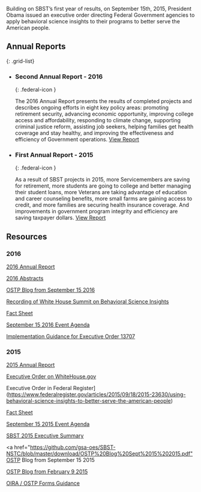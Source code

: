 
Building on SBST’s first year of results, on September 15th, 2015, President Obama issued an executive order directing Federal Government agencies to apply behavioral science insights to their programs to better serve the American people. 

## Annual Reports
{: .grid-list}

* ### Second Annual Report - 2016
  {: .federal-icon }

  The 2016 Annual Report presents the results of completed projects and describes ongoing efforts in eight key policy areas: promoting retirement security, advancing economic opportunity, improving college access and affordability, responding to climate change, supporting criminal justice reform, assisting job seekers, helping families get health coverage and stay healthy, and improving the effectiveness and efficiency of Government operations. <a href="https://github.com/gsa-oes/SBST-NSTC/blob/master/download/2015%20SBST%20Annual%20Report.pdf">View Report</a>

* ### First Annual Report - 2015
  {: .federal-icon }

  As a result of SBST projects in 2015, more Servicemembers are saving for retirement, more students are going to college and better managing their student loans, more Veterans are taking advantage of education and career counseling benefits, more small farms are gaining access to credit, and more families are securing health insurance coverage. And improvements in government program integrity and efficiency are saving taxpayer dollars. <a href="https://github.com/gsa-oes/SBST-NSTC/blob/master/download/2016%20SBST%20Annual%20Report.pdf">View Report</a>

## Resources

### 2016

<a href="https://github.com/gsa-oes/SBST-NSTC/blob/master/download/2016%20SBST%20Annual%20Report.pdf">2016 Annual Report</a>

<a href="https://github.com/gsa-oes/SBST-NSTC/blob/master/download/2016%20Abstracts.pdf">2016 Abstracts</a>

<a href="https://github.com/gsa-oes/SBST-NSTC/blob/master/download/OSTP%20Blog%20Sept%2015%202016.pdf">OSTP Blog from September 15 2016</a>

[Recording of White House Summit on Behavioral Science Insights](https://www.youtube.com/watch?v=Yfab39tvUv4)

<a href="https://github.com/gsa-oes/SBST-NSTC/blob/master/download/2016%20Behavioral-Science-EO-Anniversary-Fact-Sheet.pdf">Fact Sheet</a>

<a href="https://github.com/gsa-oes/SBST-NSTC/blob/master/download/SBST%209-15-16%20Agenda.pdf">September 15 2016 Event Agenda</a>

<a href="https://github.com/gsa-oes/SBST-NSTC/blob/master/download/Executive%20Order%2013707%20Implementation%20Guidance.pdf">Implementation Guidance for Executive Order 13707</a>

### 2015

<a href="https://github.com/gsa-oes/SBST-NSTC/blob/master/download/2015%20SBST%20Annual%20Report.pdf">2015 Annual Report</a>

<a href="https://github.com/gsa-oes/SBST-NSTC/blob/master/download/EO%2013707%20on%20White%20House.pdf">Executive Order on WhiteHouse.gov</a>

Executive Order in Federal Register](https://www.federalregister.gov/articles/2015/09/18/2015-23630/using-behavioral-science-insights-to-better-serve-the-american-people)

<a href="https://github.com/gsa-oes/SBST-NSTC/blob/master/download/2015%20Fact%20Sheet.pdf">Fact Sheet</a>

<a href="https://github.com/gsa-oes/SBST-NSTC/blob/master/download/SBST%209-15-15%20Agenda.pdf">September 15 2015 Event Agenda</a>

<a href="https://github.com/gsa-oes/SBST-NSTC/blob/master/download/2015-exec-summary.pdf">SBST 2015 Executive Summary</a>

<a href="https://github.com/gsa-oes/SBST-NSTC/blob/master/download/OSTP%20Blog%20Sept%2015%202015.pdf"OSTP Blog from September 15 2015</a>

<a href="https://github.com/gsa-oes/SBST-NSTC/blob/master/download/OSTP%20Blog%20Feb%209%202015.pdf">OSTP Blog from February 9 2015</a>

<a href="https://github.com/gsa-oes/SBST-NSTC/blob/master/download/OSTP%20OIRA%20Federal%20Forms.pdf">OIRA / OSTP Forms Guidance</a>
